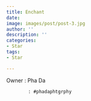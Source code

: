 ```yaml
---
title: Enchant
date: 
image: images/post/post-3.jpg
author: ''
description: ''
categories:
- Star
tags:
- Star

---
```

Owner : Pha Da

            : #phadaphtgrphy